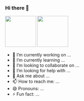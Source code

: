 ### Hi there 👋

<img src="https://i.pinimg.com/originals/4e/8f/db/4e8fdb8a75a0be6a2de0a6bb71329b3e.gif" width="100px" height="100px">
<img src="http://www.mrahayes.com/" width="100px" height="100px">

- 🔭 I’m currently working on ...
- 🌱 I’m currently learning ...
- 👯 I’m looking to collaborate on ...
- 🤔 I’m looking for help with ...
- 💬 Ask me about ...
- 📫 How to reach me: ...
- 😄 Pronouns: ...
- ⚡ Fun fact: ...

